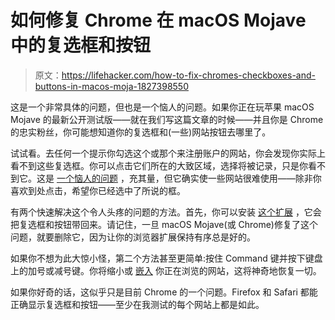 # 如何修复 Chrome 在 macOS Mojave 中的复选框和按钮

> 原文：<https://lifehacker.com/how-to-fix-chromes-checkboxes-and-buttons-in-macos-moja-1827398550>

这是一个非常具体的问题，但也是一个恼人的问题。如果你正在玩苹果 macOS Mojave 的最新公开测试版——就在我们写这篇文章的时候——并且你是 Chrome 的忠实粉丝，你可能想知道你的复选框和(一些)网站按钮去哪里了。



试试看。去任何一个提示你勾选这个或那个来注册账户的网站，你会发现你实际上看不到这些复选框。你可以点击它们所在的大致区域，选择将被记录，只是你看不到它。这是 [一个恼人的问题](https://bugs.chromium.org/p/chromium/issues/detail?id=850021) ，充其量，但它确实使一些网站很难使用——除非你喜欢到处点击，希望你已经选中了所说的框。

有两个快速解决这个令人头疼的问题的方法。首先，你可以安装 [这个扩展](https://chrome.google.com/webstore/detail/mojave-checkbox-fix/ihlgehdlkphgngjfagonbeoepadbdaae/reviews) ，它会把复选框和按钮带回来。请记住，一旦 macOS Mojave(或 Chrome)修复了这个问题，就要删除它，因为让你的浏览器扩展保持有序总是好的。

如果你不想为此大惊小怪，第二个方法甚至更简单:按住 Command 键并按下键盘上的加号或减号键。你将缩小或 [嵌入](https://www.youtube.com/watch?v=QPR1stojkWA) 你正在浏览的网站，这将神奇地恢复一切。

如果你好奇的话，这似乎只是目前 Chrome 的一个问题。Firefox 和 Safari 都能正确显示复选框和按钮——至少在我测试的每个网站上都是如此。